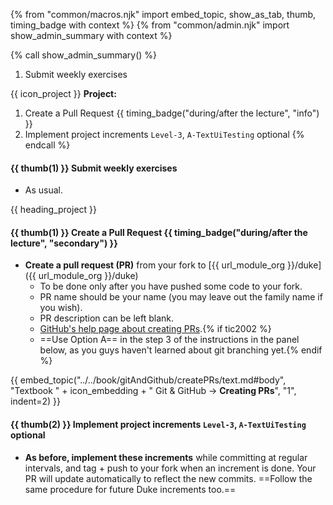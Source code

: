 {% from "common/macros.njk" import embed_topic, show_as_tab, thumb, timing_badge with context %}
{% from "common/admin.njk" import show_admin_summary with context %}


{% call show_admin_summary() %}
1. Submit weekly exercises

{{ icon_project }} **Project:**
1. Create a Pull Request {{ timing_badge("during/after the lecture", "info") }}
1. Implement project increments `Level-3`, `A-TextUiTesting` <span class="badge rounded-pill bg-secondary">optional</span>
{% endcall %}

#### {{ thumb(1) }} Submit weekly exercises

* As usual.

<!-- ==================================================================================================== -->
{{ heading_project }}

<div id="project">

#### {{ thumb(1) }} Create a Pull Request {{ timing_badge("during/after the lecture", "secondary") }}

* **Create a pull request (PR)** from your fork to [{{ url_module_org }}/duke]({{ url_module_org }}/duke)
  * To be done only after you have pushed some code to your fork.
  * PR name should be your name (you may leave out the family name if you wish).
  * PR description can be left blank.
  * [GitHub's help page about creating PRs](https://help.github.com/en/articles/creating-a-pull-request).{% if tic2002 %}
  * ==Use Option A== in the step 3 of the instructions in the panel below, as you guys haven't learned about git branching yet.{% endif %}

{{ embed_topic("../../book/gitAndGithub/createPRs/text.md#body", "Textbook " + icon_embedding + " Git & GitHub → **Creating PRs**", "1", indent=2) }}
<!-- ------------------------------------------------------------------------------------------------------ -->

#### {{ thumb(2) }} Implement project increments `Level-3`, `A-TextUiTesting` <span class="badge rounded-pill bg-secondary">optional</span>

* **As before, implement these increments** while committing at regular intervals, and tag + push to your fork when an increment is done. Your PR will update automatically to reflect the new commits. ==Follow the same procedure for future Duke increments too.==

<div class="indented">

<include src="dukeFragment.md" boilerplate var-displacement="../.." var-header="**`Level-3`: Mark as Done**" var-fragment="text.md#Level-3" />
<include src="dukeFragment.md" boilerplate var-displacement="../.." var-header="**`A-TextUiTesting`: Text UI Testing**" var-tag="optional" var-fragment="extensions-fragment.md#A-TextUiTesting" />

</div>
</div>
